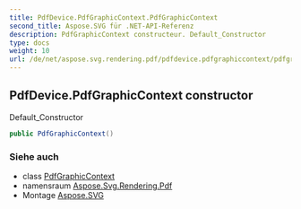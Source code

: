 ```yaml
---
title: PdfDevice.PdfGraphicContext.PdfGraphicContext
second_title: Aspose.SVG für .NET-API-Referenz
description: PdfGraphicContext constructeur. Default_Constructor
type: docs
weight: 10
url: /de/net/aspose.svg.rendering.pdf/pdfdevice.pdfgraphiccontext/pdfgraphiccontext/
---
```

## PdfDevice.PdfGraphicContext constructor

Default_Constructor

```csharp
public PdfGraphicContext()
```

### Siehe auch

* class [PdfGraphicContext](../)
* namensraum [Aspose.Svg.Rendering.Pdf](../../pdfdevice.pdfgraphiccontext/)
* Montage [Aspose.SVG](../../../)


